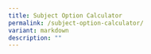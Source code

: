 ```yaml
---
title: Subject Option Calculator
permalink: /subject-option-calculator/
variant: markdown
description: ""
---
```

